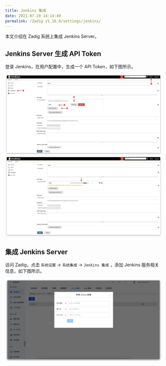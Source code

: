 ```yaml
---
title: Jenkins 集成
date: 2021-07-20 14:14:49
permalink: /Zadig v1.16.0/settings/jenkins/
---
```


本文介绍在 Zadig 系统上集成 Jenkins Server。

## Jenkins Server 生成 API Token

登录 Jenkins，在用户配置中，生成一个 API Token，如下图所示。

![api-token](./_images/generate_jenkins_token_1.png)
![api-token](./_images/generate_jenkins_token_2.png)

## 集成 Jenkins Server

访问 Zadig，点击 `系统设置` ->  `系统集成` -> `Jenkins 集成` ，添加 Jenkins 服务相关信息，如下图所示。

![add-jenkins-server](./_images/add_jenkins_server.png)